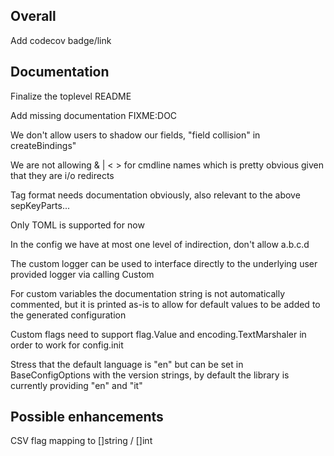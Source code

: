 Overall
-------

Add codecov badge/link

Documentation
-------------
Finalize the toplevel README

Add missing documentation FIXME:DOC

We don't allow users to shadow our fields, "field collision" in
createBindings"

We are not allowing & | < > for cmdline names which is pretty obvious given
that they are i/o redirects

Tag format needs documentation obviously, also relevant to the above
sepKeyParts...

Only TOML is supported for now

In the config we have at most one level of indirection, don't allow a.b.c.d

The custom logger can be used to interface directly to the underlying user
provided logger via calling Custom

For custom variables the documentation string is not
automatically commented, but it is printed as-is to allow for default values
to be added to the generated configuration

Custom flags need to support flag.Value and encoding.TextMarshaler in order to
work for config.init

Stress that the default language is "en" but can be set in BaseConfigOptions
with the version strings, by default the library is currently providing "en"
and "it"

Possible enhancements
---------------------

CSV flag mapping to []string / []int
